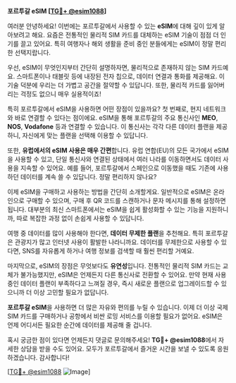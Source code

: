 **포르투갈 eSIM [[TG💪+ @esim1088](https://t.me/s/esim1088)]**

여러분 안녕하세요! 이번에는 포르투갈에서 사용할 수 있는 **eSIM**에 대해 깊이 있게 알아보려고 해요. 요즘은 전통적인 물리적 SIM 카드를 대체하는 eSIM 기술이 점점 더 인기를 끌고 있어요. 특히 여행자나 해외 생활을 준비 중인 분들에게는 eSIM이 정말 편리한 선택지랍니다.

우선, eSIM이 무엇인지부터 간단히 설명하자면, 물리적으로 존재하지 않는 SIM 카드예요. 스마트폰이나 태블릿 등에 내장된 전자 칩으로, 데이터 연결과 통화를 제공해요. 이 기술 덕분에 우리는 더 가볍고 공간을 절약할 수 있답니다. 또한, 물리적 카드를 잃어버리는 걱정도 없으니 매우 실용적이죠!

특히 포르투갈에서 eSIM을 사용하면 어떤 장점이 있을까요? 첫 번째로, 현지 네트워크와 바로 연결할 수 있다는 점이에요. eSIM을 통해 포르투갈의 주요 통신사인 **MEO**, **NOS**, **Vodafone** 등과 연결할 수 있습니다. 이 통신사는 각각 다른 데이터 플랜을 제공하니, 자신에게 맞는 플랜을 선택해 이용할 수 있답니다.

또한, **유럽에서의 eSIM 사용은 매우 간편**합니다. 유럽 연합(EU)의 모든 국가에서 eSIM을 사용할 수 있고, 단일 통신사와 연결된 상태에서 여러 나라를 이동하면서도 데이터 사용을 지속할 수 있어요. 예를 들어, 포르투갈에서 스페인으로 이동했을 때도 기존에 사용하던 데이터를 계속 쓸 수 있답니다. 정말 편리하지 않나요?

이제 eSIM을 구매하고 사용하는 방법을 간단히 소개할게요. 일반적으로 eSIM은 온라인으로 구매할 수 있으며, 구매 후 QR 코드를 스캔하거나 문자 메시지를 통해 설정하면 됩니다. 대부분의 최신 스마트폰에서는 eSIM을 쉽게 활성화할 수 있는 기능을 지원하니까, 따로 복잡한 과정 없이 손쉽게 사용할 수 있답니다.

여행 중 데이터를 많이 사용해야 한다면, **데이터 무제한 플랜**을 추천해요. 특히 포르투갈은 관광지가 많고 인터넷 사용이 활발한 나라니까요. 데이터를 무제한으로 사용할 수 있다면, SNS를 자유롭게 하거나 여행 정보를 검색할 때 훨씬 편리할 거예요.

마지막으로, eSIM의 장점은 무엇보다도 **유연성**입니다. 전통적인 물리적 SIM 카드는 교체가 불가능했지만, eSIM은 언제든지 다른 통신사로 전환할 수 있어요. 만약 현재 사용 중인 데이터 플랜이 부족하다고 느껴질 경우, 즉시 새로운 플랜으로 업그레이드할 수 있으니까 더 이상 고민할 필요가 없답니다.

**포르투갈 eSIM**을 사용하면 더 많은 자유와 편의를 누릴 수 있습니다. 이제 더 이상 국제 SIM 카드를 구매하거나 공항에서 비싼 로밍 서비스를 이용할 필요가 없어요. eSIM은 언제 어디서든 필요한 순간에 데이터를 제공해 줄 겁니다.

혹시 궁금한 점이 있다면 언제든지 댓글로 문의해주세요! **TG💪+ @esim1088**에서 자세한 상담을 받을 수도 있어요. 모두가 포르투갈에서 즐거운 시간을 보낼 수 있도록 응원하겠습니다. 감사합니다!

[[TG💪+ @esim1088](https://t.me/s/esim1088) ![Image](https://i.postimg.cc/Y0z9fWf4/image.png)]